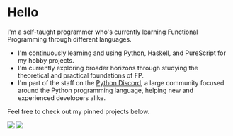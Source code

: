 # Hello

I'm a self-taught programmer who's currently learning Functional Programming through different languages.

- I'm continuously learning and using Python, Haskell, and PureScript for my hobby projects.
- I'm currently exploring broader horizons through studying the theoretical and practical foundations of FP.
- I'm part of the staff on the [Python Discord](https://git.pydis.com), a large community focused around the Python programming language, helping new and experienced developers alike.

Feel free to check out my pinned projects below.

<img align="left" src="https://github-readme-stats.vercel.app/api?username=PureFunctor&show_icons=true&bg_color=141414&title_color=FFFFFF&text_color=FFFFFF&icon_color=FFFFFF&hide_border=true"/>

<img align="left" src="https://github-readme-stats.vercel.app/api/top-langs/?username=PureFunctor&layout=compact&card_width=250&hide_border=true&bg_color=141414&title_color=FFFFFF&text_color=FFFFFF&icon_color=FFFFFF&hide=dhall,html"/>
